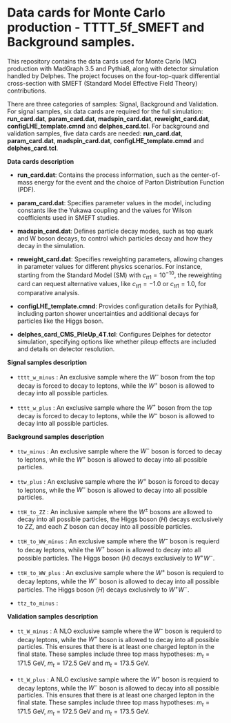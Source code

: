 # Data cards for Monte Carlo production - TTTT_5f_SMEFT and Background samples.

This repository contains the data cards used for Monte Carlo (MC) production with MadGraph 3.5 and Pythia8, along with detector simulation handled by Delphes. The project focuses on the four-top-quark differential cross-section with SMEFT (Standard Model Effective Field Theory) contributions.

There are three categories of samples: Signal, Background and Validation. For signal samples, six data cards are required for the full simulation: **run_card.dat**, **param_card.dat**, **madspin_card.dat**, **reweight_card.dat**, **configLHE_template.cmnd** and **delphes_card.tcl**. For background and validation samples, five data cards are needed: **run_card.dat**, **param_card.dat**, **madspin_card.dat**, **configLHE_template.cmnd** and **delphes_card.tcl**.

**Data cards description**

*  **run_card.dat**: Contains the process information, such as the center-of-mass energy for the event and the choice of Parton Distribution Function (PDF).

*  **param_card.dat**: Specifies parameter values in the model, including constants like the Yukawa coupling and the values for Wilson coefficients used in SMEFT studies.

* **madspin_card.dat**: Defines particle decay modes, such as top quark and W boson decays, to control which particles decay and how they decay in the simulation.

* **reweight_card.dat**: Specifies reweighting parameters, allowing changes in parameter values for different physics scenarios. For instance, starting from the Standard Model (SM) with       $c_{tt1}=10^{-10}$, the reweighting card can request alternative values, like $c_{tt1} = -1.0$ or $c_{tt1} = 1.0$, for comparative analysis.

* **configLHE_template.cmnd**: Provides configuration details for Pythia8, including parton shower uncertainties and additional decays for particles like the Higgs boson.

* **delphes_card_CMS_PileUp_4T.tcl**: Configures Delphes for detector simulation, specifying options like whether pileup effects are included and details on detector resolution.

**Signal samples description** 

* `tttt_w_minus` : An exclusive sample where the $W^{-}$ boson from the top decay is forced to decay to leptons, while the $W^{+}$ boson is allowed to decay into all possible particles.

* `tttt_w_plus` : An exclusive sample where the $W^{+}$ boson from the top decay is forced to decay to leptons, while the $W^{-}$ boson is allowed to decay into all possible particles.

**Background samples description** 

* `ttw_minus` :  An exclusive sample where the $W^{-}$ boson is forced to decay to leptons, while the $W^{+}$ boson is allowed to decay into all possible particles.

* `ttw_plus` :  An exclusive sample where the $W^{+}$ boson is forced to decay to leptons, while the $W^{-}$ boson is allowed to decay into all possible particles.

* `ttH_to_ZZ` :  An inclusive sample where the $W^{±}$ bosons are allowed to decay into all possible particles, the Higgs boson ($H$) decays exclusively to $ZZ$, and each $Z$ boson can decay into all possible particles.

* `ttH_to_WW_minus` :  An exclusive sample where the $W^{-}$ boson is requierd to decay leptons, while the $W^{+}$ boson is allowed to decay into all possible particles. The Higgs boson ($H$) decays exclusively to $W^{+}W^{-}$.

* `ttH_to_WW_plus` :  An exclusive sample where the $W^{+}$ boson is requierd to decay leptons, while the $W^{-}$ boson is allowed to decay into all possible particles. The Higgs boson ($H$) decays exclusively to $W^{+}W^{-}$.
 
* `ttz_to_minus` : 


**Validation samples description**

 * `tt_W_minus` :  A NLO exclusive sample where the $W^{-}$ boson is requierd to decay leptons, while the $W^{+}$ boson is allowed to decay into all possible particles. This ensures that there is at least one charged lepton in the final state. These samples include three top mass hypotheses: $m_{t}=171.5$ GeV, $m_{t}=172.5$ GeV and $m_{t}=173.5$ GeV.

 * `tt_W_plus` :  A NLO exclusive sample where the $W^{+}$ boson is requierd to decay leptons, while the $W^{-}$ boson is allowed to decay into all possible particles. This ensures that there is at least one charged lepton in the final state. These samples include three top mass hypotheses: $m_{t}=171.5$ GeV, $m_{t}=172.5$ GeV and $m_{t}=173.5$ GeV.

